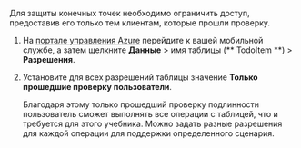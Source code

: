 
Для защиты конечных точек необходимо ограничить доступ, предоставив его только тем клиентам, которые прошли проверку.

1. На [портале управления Azure](https://manage.windowsazure.com/) перейдите к вашей мобильной службе, а затем щелкните **Данные** > имя таблицы (** TodoItem **) > **Разрешения**. 

2. Установите для всех разрешений таблицы значение **Только прошедшие проверку пользователи**.

	 Благодаря этому только прошедший проверку подлинности пользователь сможет выполнять все операции с таблицей, что и требуется для этого учебника. Можно задать разные разрешения для каждой операции для поддержки определенного сценария.

<!---HONumber=62-->